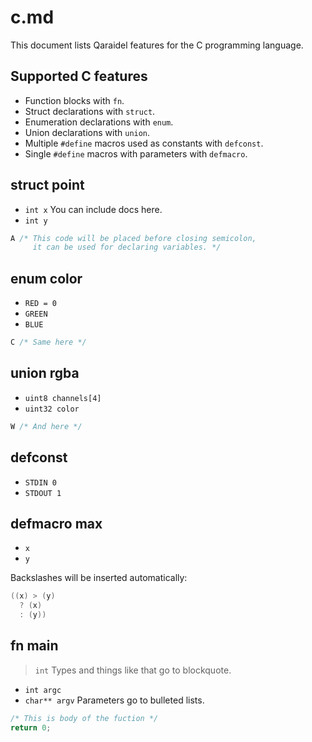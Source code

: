 # c.md

This document lists Qaraidel features for the C programming language.

## Supported C features

- Function blocks with `fn`.
- Struct declarations with `struct`.
- Enumeration declarations with `enum`.
- Union declarations with `union`.
- Multiple `#define` macros used as constants with `defconst`.
- Single `#define` macros with parameters with `defmacro`.

## struct point

- `int x`
  You can include docs here.
- `int y`

```c
A /* This code will be placed before closing semicolon,
     it can be used for declaring variables. */
```

## enum color

- `RED = 0`
- `GREEN`
- `BLUE`

```c
C /* Same here */
```

## union rgba

- `uint8 channels[4]`
- `uint32 color`

```c
W /* And here */
```

## defconst

- `STDIN 0`
- `STDOUT 1`

## defmacro max

- `x`
- `y`

Backslashes will be inserted automatically:

```c
((x) > (y)
  ? (x)
  : (y))
```

## fn main

> `int`
Types and things like that go to blockquote.

- `int argc`
- `char** argv`
  Parameters go to bulleted lists.

```c
/* This is body of the fuction */
return 0;
```
